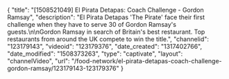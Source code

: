 {
    "title": "[1508521049] El Pirata Detapas: Coach Challenge - Gordon Ramsay",
    "description": "El Pirata Detapas 'The Pirate' face their first challenge when they have to serve 30 of Gordon Ramsay's guests.\n\nGordon Ramsay in search of Britain's best restaurant. Top restaurants from around the UK compete to win the title.",
    "channelid": "123179143",
    "videoid": "123179376",
    "date_created": "1317402766",
    "date_modified": "1508373263",
    "type": "captivate",
    "layout": "channelVideo",
    "url": "\/food-network\/el-pirata-detapas-coach-challenge-gordon-ramsay\/123179143-123179376"
}